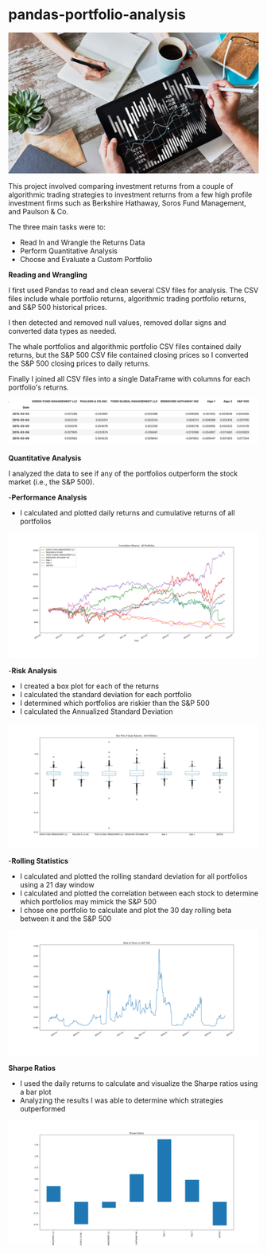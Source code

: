 # pandas-portfolio-analysis



![Returns](Images/portfolio-analysis.png)



This project involved comparing investment returns from a couple of algorithmic trading strategies to investment returns from a few high profile investment firms such as Berkshire Hathaway, Soros Fund Management, and Paulson & Co.  

The three main tasks were to:

- Read In and Wrangle the Returns Data
- Perform Quantitative Analysis
- Choose and Evaluate a Custom Portfolio

**Reading and Wrangling**

I first used Pandas to read and clean several CSV files for analysis.  The CSV files include whale portfolio returns, algorithmic trading portfolio returns, and S&P 500 historical prices.  

I then detected and removed null values, removed dollar signs and converted data types as needed.  

The whale portfolios and algorithmic portfolio CSV files contained daily returns, but the S&P 500 CSV file contained closing prices so I converted the S&P 500 closing prices to daily returns.  

Finally I joined all CSV files into a single DataFrame with columns for each portfolio's returns.



![DF](Images/returns-dataframe.png)

**Quantitative Analysis**

I analyzed the data to see if any of the portfolios outperform the stock market (i.e., the S&P 500).

-**Performance Analysis**

- I calculated and plotted daily returns and cumulative returns of all portfolios

![Cumulative Returns](Images/OverlayCumulativeReturns.png)

-**Risk Analysis**

- I created a box plot for each of the returns
- I calculated the standard deviation for each portfolio
- I determined which portfolios are riskier than the S&P 500
- I calculated the Annualized Standard Deviation

![Box Plot](Images/BoxPlotDailyReturns.png)

-**Rolling Statistics**

- I calculated and plotted the rolling standard deviation for all portfolios using a 21 day window
- I calculated and plotted the correlation between each stock to determine which portfolios may mimick the S&P 500
- I chose one portfolio to calculate and plot the 30 day rolling beta between it and the S&P 500

![Soros Beta](Images/BetaSoros.png)

**Sharpe Ratios**

- I used the daily returns to calculate and visualize the Sharpe ratios using a bar plot
- Analyzing the results I was able to determine which strategies outperformed

![Sharpe Ratios](Images/SharpeRatios.png)